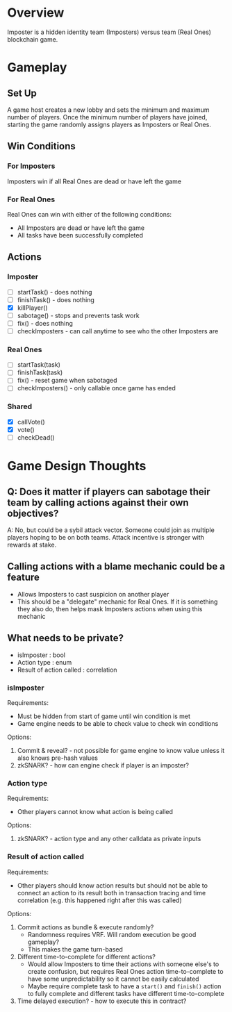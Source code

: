 # Overview
Imposter is a hidden identity team (Imposters) versus team (Real Ones) blockchain game.

# Gameplay

## Set Up

A game host creates a new lobby and sets the minimum and maximum number of players. Once the minimum number of players have joined, starting the game randomly assigns players as Imposters or Real Ones.

## Win Conditions

### For Imposters
Imposters win if all Real Ones are dead or have left the game

### For Real Ones
Real Ones can win with either of the following conditions:
- All Imposters are dead or have left the game
- All tasks have been successfully completed

## Actions

### Imposter
- [ ] startTask() - does nothing
- [ ] finishTask() - does nothing
- [x] killPlayer()
- [ ] sabotage() - stops and prevents task work
- [ ] fix() - does nothing
- [ ] checkImposters - can call anytime to see who the other Imposters are

### Real Ones
- [ ] startTask(task)
- [ ] finishTask(task)
- [ ] fix() - reset game when sabotaged
- [ ] checkImposters() - only callable once game has ended

### Shared
- [x] callVote()
- [x] vote()
- [ ] checkDead()

# Game Design Thoughts

## Q: Does it matter if players can sabotage their team by calling actions against their own objectives?

A: No, but could be a sybil attack vector. Someone could join as multiple players hoping to be on both teams. Attack incentive is stronger with rewards at stake.

## Calling actions with a blame mechanic could be a feature

- Allows Imposters to cast suspicion on another player
- This should be a "delegate" mechanic for Real Ones. If it is something they also do, then helps mask Imposters actions when using this mechanic

## What needs to be private?

- isImposter : bool
- Action type : enum
- Result of action called : correlation

### isImposter

Requirements:
- Must be hidden from start of game until win condition is met
- Game engine needs to be able to check value to check win conditions

Options:
1. Commit & reveal? - not possible for game engine to know value unless it also knows pre-hash values
1. zkSNARK? - how can engine check if player is an imposter?

### Action type

Requirements:
- Other players cannot know what action is being called

Options:
1. zkSNARK? - action type and any other calldata as private inputs

### Result of action called

Requirements:
- Other players should know action results but should not be able to connect an action to its result both in transaction tracing and time correlation (e.g. this happened right after this was called)

Options:
1. Commit actions as bundle & execute randomly? 
    - Randomness requires VRF. Will random execution be good gameplay?
    - This makes the game turn-based
1. Different time-to-complete for different actions?
    - Would allow Imposters to time their actions with someone else's to create confusion, but requires Real Ones action time-to-complete to have some unpredictability so it cannot be easily calculated
    - Maybe require complete task to have a `start()` and `finish()` action to fully complete and different tasks have different time-to-complete
1. Time delayed execution? - how to execute this in contract?